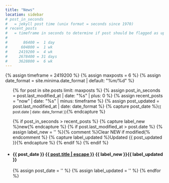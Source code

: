 ```yaml
---
title: "News"
location: sidebar
# post_in_seconds
#   = jekyll post time (unix format = seconds since 1970)
# recent_posts
#   = timeframe in seconds to determine if post should be flagged as updated
#
#       86400 =  1 day 
#      604800 =  1 wk
#     2419200 =  4 wk
#     2678400 = 31 days  
#     3628800 =  6 wk
---
```

{% assign timeframe = 2419200 %}
{% assign maxposts = 6 %}
{% assign date_format = site.minima.date_format | default: "%m/%d" %}

<ul class="post-list text-muted list-unstyled">
{% for post in site.posts limit: maxposts %}
  {% assign post_in_seconds = post.last_modified_at | date: "%s" | plus: 0 %}
  {% assign recent_posts = "now" | date: "%s" | minus: timeframe %}
  {% assign post_updated = post.last_modified_at | date: date_format %}
  {% capture post_date %}<small>{{ post.date | date: date_format }}</small>{% endcapture %}

  {% if post_in_seconds > recent_posts %}
  {% capture label_new %}<span class="label label-success">new</span>{% endcapture %}
    {% if post.last_modified_at > post.date %}
      {% assign label_new = '' %}{% comment %}Clear NEW if modified{% endcomment %}
      {% capture label_updated %}<span class="label label-warning">Updated <span class="badge">{{ post_updated }}</span></span>{% endcapture %}
    {% endif %}
  {% endif %}
  <li>
    <h4>{{ post_date }}
      <a class="post-link" href="{{ post.url | relative_url }}">
        {{ post.title | escape }}</a> {{ label_new }}{{ label_updated }}
      </h4>
  </li>
  {% assign post_date = '' %}
  {% assign label_updated = '' %}
{% endfor %}
</ul>
